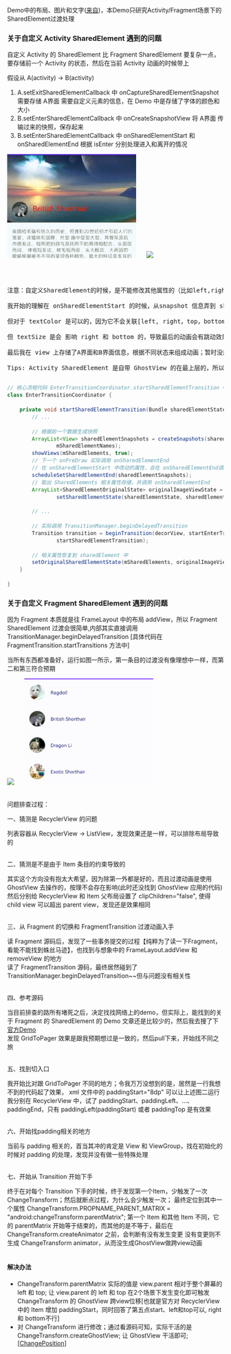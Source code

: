 <p>Demo中的布局、图片和文字(<a href='https://www.jianshu.com/p/fa1c8deeaa57'>来自</a>)，本Demo只研究Activity/Fragment场景下的SharedElement过渡处理</p>

<h3>关于自定义 Activity SharedElement 遇到的问题</h3>
<p>自定义 Activity 的 SharedElement 比 Fragment SharedElement 要复杂一点，要存储前一个 Activity 的状态，然后在当前 Activity 动画的时候带上</p>
<p>假设从 A(activity) -> B(activity)</p>
<ol>
    <li> A.setExitSharedElementCallback 中 onCaptureSharedElementSnapshot 需要存储 A界面 需要自定义元素的信息，在 Demo 中是存储了字体的颜色和大小</li>
    <li> B.setEnterSharedElementCallback 中 onCreateSnapshotView 将 A界面 传输过来的快照，保存起来 </li>
    <li> B.setEnterSharedElementCallback 中 onSharedElementStart 和 onSharedElementEnd 根据 isEnter 分别处理进入和离开的情况</li>
</ol>
<div style='display: box;'>
  <!-- 动态图1 -->
  <img src="./images/Activity_invalid_shared_elment.gif" style="width: 300px;"/>
  &nbsp;&nbsp;&nbsp;&nbsp;
  <!-- 动态图2 -->
  <img src="./images/Activity_valid_shared_elment.gif" style="width: 300px;"/>
</div>
<br/>

<pre>
<p/>
注意：自定义SharedElement的时候，是不能修改其他属性的（比如left,right,top,bottom等）否则，动画不是你预期的;<br/>
我开始的理解在 onSharedElementStart 的时候，从snapshot 信息弄到 sharedElement 上; 在 onSharedElementEnd 恢复原界面的信息；<br/>
但对于 textColor 是可以的，因为它不会关联[left, right，top，bottom等]相关属性，动画是正常的；<br/>
但 textSize 是会 影响 right 和 bottom 的，导致最后的动画会有跳动效果<br/>
最后我在 view 上存储了A界面和B界面信息，根据不同状态来组成动画；暂时没想到有其他更好的方法<br/>
Tips: Activity SharedElement 是自带 GhostView 的在最上层的，所以不用考虑 Fragment 被覆盖问题
</pre>

```java
// 核心流程代码 EnterTransitionCoordinator.startSharedElementTransition 中
class EnterTransitionCoordinator {

    private void startSharedElementTransition(Bundle sharedElementState) {
        // ...

        // 根据前一个数据生成快照
        ArrayList<View> sharedElementSnapshots = createSnapshots(sharedElementState,
                mSharedElementNames);
        showViews(mSharedElements, true);
        // 下一个 onPreDraw 实际调用 onSharedElementEnd
        // 在 onSharedElementStart 中改动的属性，会在 onSharedElementEnd调用前测量，所以不能改变原有属性
        scheduleSetSharedElementEnd(sharedElementSnapshots);
        // 取出 SharedElements 相关属性存储，并调用 onSharedElementEnd
        ArrayList<SharedElementOriginalState> originalImageViewState =
                setSharedElementState(sharedElementState, sharedElementSnapshots);

        // ...

        // 实际调用 TransitionManager.beginDelayedTransition        
        Transition transition = beginTransition(decorView, startEnterTransition,
                startSharedElementTransition);

        // 相关属性恢复到 sharedElement 中
        setOriginalSharedElementState(mSharedElements, originalImageViewState);
    }

}
```

<h3>关于自定义 Fragment SharedElement 遇到的问题</h3>
<p>因为 Fragment 本质就是往 FrameLayout 中的布局 addView，所以 Fragment SharedElement 过渡会很简单,内部其实直接调用 TransitionManager.beginDelayedTransition [具体代码在 FragmentTransition.startTransitions 方法中]</p>
<p>当所有东西都准备好，运行如图一所示，第一条目的过渡没有像理想中一样，而第二和第三符合预期</p>
<div style='display: box;'>
  <!-- 动态图1 -->
  <img src="./images/Fragment_invalid_shared_element_resize.gif" style="width: 300px;"/>
  &nbsp;&nbsp;&nbsp;&nbsp;
  <!-- 动态图2 -->
  <img src="./images/Fragment_valid_shared_element resize.gif" style="width: 300px;"/>
</div>
<br/>

<p>问题排查过程：</p>
<p>一、猜测是 RecyclerView 的问题</p>
列表容器从 RecyclerView -> ListView，发现效果还是一样，可以排除布局导致的
<br/>
<br/>

<p>二、猜测是不是由于 Item 条目的约束导致的</p>
其实这个方向没有抱太大希望，因为除第一外都是好的，而且过渡动画是使用 GhostView 去操作的，按理不会存在影响(此时还没找到 GhostView 应用的代码)
然后分别给 RecyclerView 和 Item 父布局设置了 clipChildren="false", 使得 child view 可以超出 parent view，发现还是效果相同
<br/>
<br/>

<p>三、从 Fragment 的切换和 FragmentTransition 过渡动画入手</p>
读 Fragment 源码后，发现了一些事务提交的过程【纯粹为了读一下Fragment，看能不能找到蛛丝马迹】，也找到与想象中的 FrameLayout.addView 和 removeView 的地方
<br/>
读了 FragmentTransition 源码，最终居然碰到了 TransitionManager.beginDelayedTransition~~但与问题没有相关性
<br/>
<br/>

<p>四、参考源码</p>
当目前排查的路所有堵死之后，决定找找网络上的demo，但实际上，能找到的关于 Fragment 的 SharedElement 的 Demo 文章还是比较少的，然后我去搜了下<a href='https://github.com/android/animation-samples/tree/main/GridToPager'>官方Demo</a>
<br/>
发现 GridToPager 效果是跟我预期想过是一致的，然后pull下来，开始找不同之旅
<br/>
<br/>

<p>五、找到切入口</p>
我开始比对跟 GridToPager 不同的地方；令我万万没想到的是，居然是一行我想不到的代码起了效果， xml 文件中的 paddingStart="8dp" 可以让上述图二运行
<br/>
我分别在 RecyclerView 中，试了 paddingStart、paddingLeft、...、paddingEnd，只有 paddingLeft(paddingStart) 或者 paddingTop 是有效果 
<br/>
<br/>

<p>六、开始找padding相关的地方</p>
当前与 padding 相关的，首当其冲的肯定是 View 和 ViewGroup，找在初始化的时候对 padding 的处理，发现并没有做一些特殊处理
<br/>
<br/>

<p>七、开始从 Transition 开始下手</p>
终于在对每个 Transition 下手的时候，终于发现第一个Item，少触发了一次 ChangeTransform；然后就断点过程，为什么会少触发一次；
最终定位到其中一个属性 ChangeTransform.PROPNAME_PARENT_MATRIX = "android:changeTransform:parentMatrix";
第一个 Item 和其他 Item 不同，它的 parentMatrix 开始等于结束的，而其他的是不等于，最后在 ChangeTransform.createAnimator 之前，会判断有没有发生变更
没有变更则不生成 ChangeTransform animator，从而没生成GhostView做跨view动画
<br/>
<br/>

<h4>解决办法</h4>
<ul>
    <li>ChangeTransform.parentMatrix 实际的值是 view.parent 相对于整个屏幕的 left 和 top; 让 view.parent 的 left 和 top 在2个场景下发生变化即可触发 ChangeTransform 的 GhostView 跨view位移[也就是官方对 RecyclerView 中的 Item 增加 paddingStart，同时回答了第五点start、left和top可以, right 和 bottom不行]</li>
    <li>对 ChangeTransform 进行修改；通过看源码可知，实际干活的是 ChangeTransform.createGhostView; 让 GhostView 干活即可; [<a href='../common/src/main/java/androidx/transition/ChangePosition.kt'>ChangePosition</a>]</li>
</ul>



